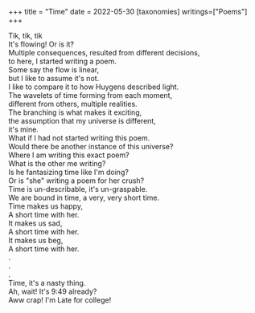 +++
title = "Time"
date = 2022-05-30
[taxonomies]
writings=["Poems"]
+++

Tik, tik, tik  
It's flowing! Or is it?  
Multiple consequences, resulted from different decisions,  
to here, I started writing a poem.  
Some say the flow is linear,  
but I like to assume it's not.  
I like to compare it to how Huygens described light.  
The wavelets of time forming from each moment,  
different from others, multiple realities.  
The branching is what makes it exciting,  
the assumption that my universe is different,  
it's mine.  
What if I had not started writing this poem.  
Would  there be another instance of this universe?  
Where I am writing this exact poem?  
What is the other me writing?  
Is he fantasizing time like I'm doing?  
Or is "she" writing a poem for her crush?  
Time is un-describable, it's un-graspable.  
We are bound in time, a very, very short time.  
Time makes us happy,  
A short time with her.  
It makes us sad,  
A short time with her.  
It makes us beg,  
A short time with her.  
.  
.  
.  
Time, it's a nasty thing.  
Ah, wait! It's 9:49 already?  
Aww crap! I'm Late for college!  
  
  
  
  
  
